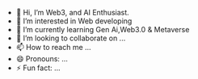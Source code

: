 - 👋 Hi, I’m Web3, and AI Enthusiast.
- 👀 I’m interested in  Web developing
- 🌱 I’m currently learning Gen Ai,Web3.0 & Metaverse
- 💞️ I’m looking to collaborate on ...
- 📫 How to reach me ...
- 😄 Pronouns: ...
- ⚡ Fun fact: ...

<!---
SohailShoukat31/SohailShoukat31 is a ✨ special ✨ repository because its `README.md` (this file) appears on your GitHub profile.
You can click the Preview link to take a look at your changes.
--->
